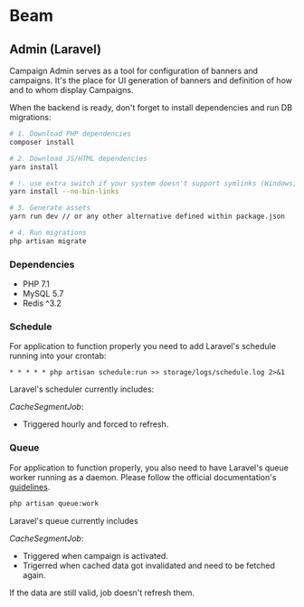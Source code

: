 # Beam

## Admin (Laravel)

Campaign Admin serves as a tool for configuration of banners and campaigns. It's the place for UI generation of banners
and definition of how and to whom display Campaigns. 

When the backend is ready, don't forget to install dependencies and run DB migrations:

```bash
# 1. Download PHP dependencies
composer install

# 2. Download JS/HTML dependencies
yarn install

# !. use extra switch if your system doesn't support symlinks (Windows; can be enabled)
yarn install --no-bin-links

# 3. Generate assets
yarn run dev // or any other alternative defined within package.json

# 4. Run migrations
php artisan migrate
```

### Dependencies

- PHP 7.1
- MySQL 5.7
- Redis ^3.2

### Schedule

For application to function properly you need to add Laravel's schedule running into your crontab:

```
* * * * * php artisan schedule:run >> storage/logs/schedule.log 2>&1
```

Laravel's scheduler currently includes:

*CacheSegmentJob*:

- Triggered hourly and forced to refresh.

### Queue

For application to function properly, you also need to have Laravel's queue worker running as a daemon. Please follow the
official documentation's [guidelines](https://laravel.com/docs/5.4/queues#running-the-queue-worker).

```bash
php artisan queue:work
```

Laravel's queue currently includes

*CacheSegmentJob*: 

- Triggered when campaign is activated. 
- Trigerred when cached data got invalidated and need to be fetched again.

If the data are still valid, job doesn't refresh them.